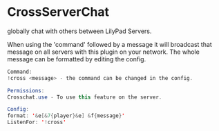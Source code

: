 CrossServerChat
===============

globally chat with others between LilyPad Servers.

When using the 'command' followed by a message it will broadcast that message on all servers with this 
plugin on your network. The whole message can be formatted by editing the config.
```java
Command:
!cross <message> - the command can be changed in the config.

Permissions:
Crosschat.use - To use this feature on the server.

Config:
format: '&e[&7{player}&e] &f{message}'
ListenFor: '!cross'
```
